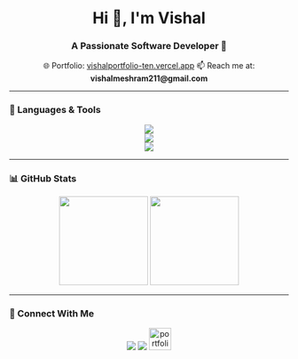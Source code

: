 <!-- Stylish GitHub Profile README -->

<h1 align="center">Hi 👋, I'm Vishal</h1>
<h3 align="center">A Passionate Software Developer 🚀</h3>

<p align="center">
  🌐 Portfolio: <a href="https://vishalportfolio-ten.vercel.app/" target="_blank">vishalportfolio-ten.vercel.app</a>  
  📫 Reach me at: <strong>vishalmeshram211@gmail.com</strong>
</p>

---

### 🚀 Languages & Tools

<p align="center">
  <img src="https://skillicons.dev/icons?i=html,css,js,ts,cpp,python" />
  <br/>
  <img src="https://skillicons.dev/icons?i=react,nextjs,redux,nodejs,express,mongodb,mysql,postgres" />
  <br/>
  <img src="https://skillicons.dev/icons?i=tailwind,bootstrap,git,github,docker,firebase,redis,postman" />
</p>

---

### 📊 GitHub Stats
<p align="center">
  <img src="https://github-readme-stats.vercel.app/api?username=VishalBoudhh&show_icons=true&theme=radical" height="160"/>
  <img src="https://github-readme-streak-stats.herokuapp.com/?user=VishalBoudhh&theme=radical" height="160"/>
</p>

---

### 🌟 Connect With Me
<p align="center">
  <a href="mailto:vishalmeshram211@gmail.com"><img src="https://skillicons.dev/icons?i=gmail" /></a>
  <a href="https://www.linkedin.com/in/vishal-meshram-67a99b227/" target="_blank"><img src="https://skillicons.dev/icons?i=linkedin" /></a>
  <a href="https://vishalportfolio-ten.vercel.app" target="_blank">
  <img src="https://img.icons8.com/ios-filled/50/ffffff/internet--v1.png" alt="portfolio" width="40" height="40"/>
</a>
</p>
